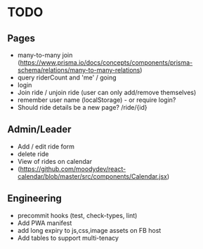 # TODO

## Pages

- many-to-many join (https://www.prisma.io/docs/concepts/components/prisma-schema/relations/many-to-many-relations)
- query riderCount and 'me' / going
- login
- Join ride / unjoin ride (user can only add/remove themselves)
- remember user name (localStorage) - or require login?
- Should ride details be a new page? /ride/{id}

## Admin/Leader

- Add / edit ride form
- delete ride
- View of rides on calendar
- (https://github.com/moodydev/react-calendar/blob/master/src/components/Calendar.jsx)

## Engineering

- precommit hooks (test, check-types, lint)
- Add PWA manifest
- add long expiry to js,css,image assets on FB host
- Add tables to support multi-tenacy
